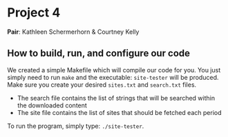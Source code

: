 Project 4
=========

**Pair**: Kathleen Schermerhorn & Courtney Kelly

How to build, run, and configure our code
-----------------------------------------
We created a simple Makefile which will compile our code for you. You just simply need to run `make` and the executable: `site-tester` will be produced. Make sure you create your desired `sites.txt` and `search.txt` files. 

* The search file contains the list of strings that will be searched within the downloaded content
* The site file contains the list of sites that should be fetched each period

To run the program, simply type: `./site-tester`.